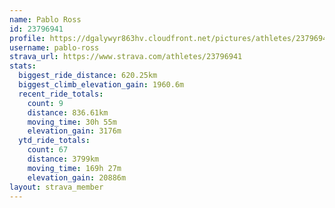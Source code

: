 ```yaml
---
name: Pablo Ross
id: 23796941
profile: https://dgalywyr863hv.cloudfront.net/pictures/athletes/23796941/14615399/1/large.jpg
username: pablo-ross
strava_url: https://www.strava.com/athletes/23796941
stats:
  biggest_ride_distance: 620.25km
  biggest_climb_elevation_gain: 1960.6m
  recent_ride_totals:
    count: 9
    distance: 836.61km
    moving_time: 30h 55m
    elevation_gain: 3176m
  ytd_ride_totals:
    count: 67
    distance: 3799km
    moving_time: 169h 27m
    elevation_gain: 20886m
layout: strava_member
--- 
```

